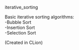 iterative_sorting
 
Basic iterative sorting algorithms:</br>
-Bubble Sort</br>
-Insertion Sort</br>
-Selection Sort</br>

(Created in CLion)
